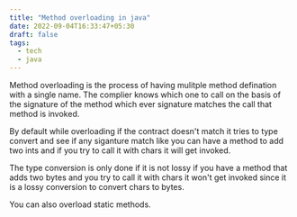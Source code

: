 ```yaml
---
title: "Method overloading in java"
date: 2022-09-04T16:33:47+05:30
draft: false
tags: 
  - tech
  - java
---
```


Method overloading is the process of having mulitple method defination with a single name.
The complier knows which one to call on the basis of the signature of the method which ever signature matches the call that method is invoked.

By default while overloading if the contract doesn't match it tries to type convert and see if any siganture match like you can have a method to add two ints and if you try to call it with chars it will get invoked.

The type conversion is only done if it is not lossy if you have a method that adds two bytes and you try to call it with chars it won't get invoked since it is a lossy conversion to convert chars to bytes.

You can also overload static methods.
